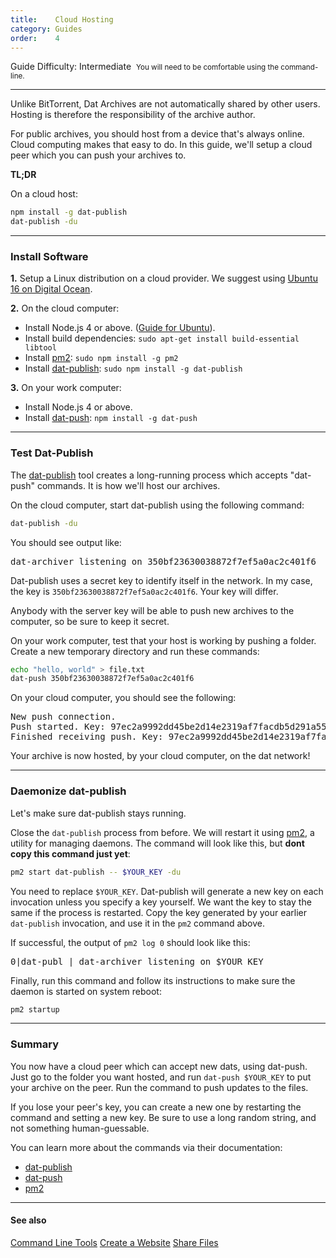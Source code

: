 ```yaml
---
title:    Cloud Hosting
category: Guides
order:    4
---
```


<span class="label label-gray">Guide</span>
<span class="label label-yellow">Difficulty: Intermediate</span>
&nbsp;<small class="muted">You will need to be comfortable using the command-line.</small>

<hr class="nomargin">

Unlike BitTorrent, Dat Archives are not automatically shared by other users.
Hosting is therefore the responsibility of the archive author. 

For public archives, you should host from a device that's always online.
Cloud computing makes that easy to do.
In this guide, we'll setup a cloud peer which you can push your archives to.

**TL;DR**

On a cloud host:

```bash
npm install -g dat-publish
dat-publish -du
```

<hr class="nomargin">

### Install Software

**1.** Setup a Linux distribution on a cloud provider. We suggest using [Ubuntu 16 on Digital Ocean](https://www.digitalocean.com/).

**2.** On the cloud computer:

 - Install Node.js 4 or above. ([Guide for Ubuntu](https://www.digitalocean.com/community/tutorials/how-to-install-node-js-on-ubuntu-16-04)).
 - Install build dependencies: `sudo apt-get install build-essential libtool`
 - Install [pm2](https://github.com/Unitech/pm2): `sudo npm install -g pm2`
 - Install [dat-publish](https://github.com/joehand/dat-publish): `sudo npm install -g dat-publish`

**3.** On your work computer:

 - Install Node.js 4 or above.
 - Install [dat-push](https://github.com/joehand/dat-push): `npm install -g dat-push`

<hr class="nomargin">

### Test Dat-Publish

The [dat-publish](https://github.com/joehand/dat-publish) tool creates a long-running process which accepts "dat-push" commands.
It is how we'll host our archives.

On the cloud computer, start dat-publish using the following command:

```bash
dat-publish -du
```

You should see output like:

<pre>
dat-archiver listening on 350bf23630038872f7ef5a0ac2c401f6
</pre>

Dat-publish uses a secret key to identify itself in the network.
In my case, the key is `350bf23630038872f7ef5a0ac2c401f6`.
Your key will differ.

<div class="technical-explanation" data-title="Security Tip">
  <div class="icon"><span class="fa fa-info-circle"></span></div>
  <div class="body">
    <p>Anybody with the server key will be able to push new archives to the computer, so be sure to keep it secret.</p>
  </div>
</div>

On your work computer, test that your host is working by pushing a folder.
Create a new temporary directory and run these commands:

```bash
echo "hello, world" > file.txt
dat-push 350bf23630038872f7ef5a0ac2c401f6
```

On your cloud computer, you should see the following:

<pre>
New push connection.
Push started. Key: 97ec2a9992dd45be2d14e2319af7facdb5d291a558ea63191b2465513063c2eb
Finished receiving push. Key: 97ec2a9992dd45be2d14e2319af7facdb5d291a558ea63191b2465513063c2eb
</pre>

Your archive is now hosted, by your cloud computer, on the dat network! 

<hr class="nomargin">

### Daemonize dat-publish

Let's make sure dat-publish stays running.

Close the `dat-publish` process from before.
We will restart it using [pm2](https://github.com/Unitech/pm2), a utility for managing daemons.
The command will look like this, but **dont copy this command just yet**:

```bash
pm2 start dat-publish -- $YOUR_KEY -du
```

You need to replace `$YOUR_KEY`.
Dat-publish will generate a new key on each invocation unless you specify a key yourself.
We want the key to stay the same if the process is restarted.
Copy the key generated by your earlier `dat-publish` invocation, and use it in the `pm2` command above.

If successful, the output of `pm2 log 0` should look like this:

<pre>
0|dat-publ | dat-archiver listening on $YOUR_KEY
</pre>

Finally, run this command and follow its instructions to make sure the daemon is started on system reboot:

```bash
pm2 startup
```

<hr class="nomargin">

### Summary

You now have a cloud peer which can accept new dats, using dat-push.
Just go to the folder you want hosted, and run `dat-push $YOUR_KEY` to put your archive on the peer.
Run the command to push updates to the files.

If you lose your peer's key, you can create a new one by restarting the command and setting a new key.
Be sure to use a long random string, and not something human-guessable.

You can learn more about the commands via their documentation:

 - [dat-publish](https://github.com/joehand/dat-publish)
 - [dat-push](https://github.com/joehand/dat-push)
 - [pm2](https://github.com/Unitech/pm2)

<hr class="nomargin">

#### See also

<a class="btn btn-block" href="/docs/cli.html"><i class="fa fa-terminal" aria-hidden="true"></i> Command Line Tools</a>
<a class="btn btn-block" href="/docs/guides/create-a-website.html"><i class="fa fa-file-code-o" aria-hidden="true"></i> Create a Website</a>
<a class="btn btn-block" href="/docs/guides/share-files.html"><i class="fa fa-share-alt" aria-hidden="true"></i> Share Files</a>